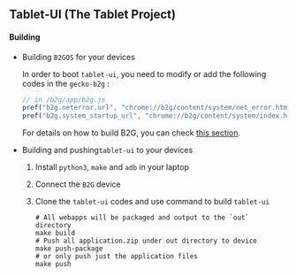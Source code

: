 ## Tablet-UI (The Tablet Project)

#### Building 

- Building `B2GOS` for your devices

  In order to boot `tablet-ui`, you need to modify or add the following codes in the `gecko-b2g` :

  ```javascript
  // in /b2g/app/b2g.js
  pref("b2g.neterror.url", "chrome://b2g/content/system/net_error.html");
  pref("b2g.system_startup_url", "chrome://b2g/content/system/index.html");
  ```

  For details on how to build B2G, you can check [this section](https://github.com/b2gOS/B2G#buiding-for-devices). 
  

- Building and pushing`tablet-ui` to your devices

  1. Install `python3`, `make` and `adb`  in your laptop

  2. Connect the `B2G` device

  3. Clone the `tablet-ui` codes and use command to build `tablet-ui` 

     ```shell
     # All webapps will be packaged and output to the `out` directory 
     make build
     # Push all application.zip under out directory to device
     make push-package
     # or only push just the application files
     make push
     ```
